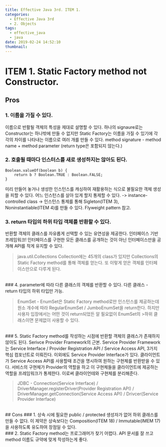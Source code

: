 ```yaml
---
title: Effective Java 3rd. ITEM 1.
categories:
  - Effective Java 3rd
  - 2. Objects
tags:
  - effective_java
  - java
date: 2019-02-24 14:52:10
thumbnail:
---
```


# ITEM 1. Static Factory method not Constructor.
## Pros
### 1. 이름을 가질 수 있다.
이름으로 반활될 객체의 특성을 제대로 설명할 수 있다.
하나의 signaure로는 Constructor는 하나밖에 만들 수 없지만 Static Factory는 이름을 가질 수 있기에 각각의 차이를 나타내는 이름으로 여러 개를 만들 수 있다.
 method signature - method name + method parameter (return type은 포함되지 않는다.)
<br/>
### 2. 호출될 때마다 인스터스를 새로 생성하지는 않아도 된다.
```
Boolean.valueOf(boolean b) {
    return b ? Boolean.TRUE : Boolean.FALSE;
}
```
미리 만들어 놓거나 생성한 인스턴스를 캐싱하여 재활용하는 식으로 불필요한 객체 생성을 피할 수 있다.
어느 인스턴스를 살아 있게 할지 통제할 수 있다. -> instance-controlled class
  -> 인스턴스 통제를 통해 Sigleton(ITEM 3), Noninstantiable(ITEM 4)를 만들 수 있다.
Flyweight pattern 참고.
<br/>
### 3. return 타입의 하위 타입 객체를 반환할 수 있다.
반환할 객체의 클래스를 자유롭게 선택할 수 있는 유연성을 제공한다.
인터페이스 기반 프레임워크! 인터페이스를 구현한 모든 클래스를 공개하는 것이 아닌 인터페이스만을 공개해 API를 작게 유지할 수 있다.

> java.util.Collections
Collection에는 45개의 class가 있지만 Collections의 Static Factory method를 통해 객체를 얻는다. 또 이렇게 얻은 객체를 인터페이스만으로 다루게 된다.

<br/>
### 4. parameter에 따라 다른 클래스의 객체를 반환할 수 있다.
다른 클래스 - return 타입의 하위 타입만 가능.

> EnumSet - EnumSet은 Static Factory method로만 인스턴스를 제공하는데 원소 개수에 따라 RegularEnumSet / JumboEnumSet을 return한다.
하지만 사용자 입장에서는 어떤 것이 return되었든 알 필요없이 EnumSet의 >하위 클래스이면 문제없이 사용할 수 있다.

<br/>
### 5. Static Factory method를 작성하는 시점에 반환할 객체의 클래스가 존재하지 않아도 된다.
Serivce Provider Framework의 근본.
Service Provider Framework는 Service Interface / Provider Registration API / Service Access API, 3가지 핵심 컴포넌트로 이뤄진다. 이외에도 Service Provider Interface가 있다.
클라이언트가 Service Access API를 사용할때 조건을 명시하여 원하는 구현체를 반환받을 수 있다.
서비스의 구현체가 Provider의 역할을 하고 이 구현체들을 클라이언트에 제공하는 역할을 프레임워크가 통제한다. 이로써 클라이언테와 구현체를 분리해준다.

> JDBC - Connection(Service Interface) / DriverManager.registerDriver(Provider Registration API) / DriverManager.getConnection(Service Access API) / Drivcer(Service Provider Interface)

<br/>
## Cons
### 1. 상속 시에 필요한 public / protected 생성자가 없어 하위 클래스를 만들 수 없다.
이 제약은 상속보다는 Composition(ITEM 18) / Immutable(IMEM 17)을 사용하도록 유도하여 장점일 수 있다.
<br/>
### 2. Static Factory method는 프로그래머가 찾기 어렵다.
API 문서를 잘 쓰고 method 이름도 규약에 맞게 작성하는게 좋다.
